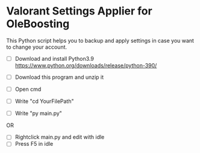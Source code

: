 # Valorant Settings Applier for OleBoosting
This Python script helps you to backup and apply settings in case you want to change your account.

- [ ] Download and install Python3.9 https://www.python.org/downloads/release/python-390/
- [ ] Download this program and unzip it

- [ ] Open cmd 
- [ ] Write "cd YourFilePath"
- [ ] Write "py main.py"

OR

- [ ] Rightclick main.py and edit with idle 
- [ ] Press F5 in idle
